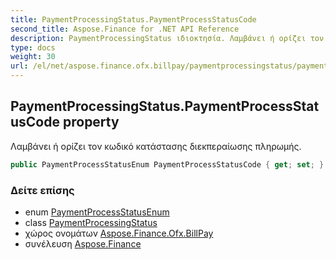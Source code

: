 ```yaml
---
title: PaymentProcessingStatus.PaymentProcessStatusCode
second_title: Aspose.Finance for .NET API Reference
description: PaymentProcessingStatus ιδιοκτησία. Λαμβάνει ή ορίζει τον κωδικό κατάστασης διεκπεραίωσης πληρωμής.
type: docs
weight: 30
url: /el/net/aspose.finance.ofx.billpay/paymentprocessingstatus/paymentprocessstatuscode/
---
```

## PaymentProcessingStatus.PaymentProcessStatusCode property

Λαμβάνει ή ορίζει τον κωδικό κατάστασης διεκπεραίωσης πληρωμής.

```csharp
public PaymentProcessStatusEnum PaymentProcessStatusCode { get; set; }
```

### Δείτε επίσης

* enum [PaymentProcessStatusEnum](../../paymentprocessstatusenum/)
* class [PaymentProcessingStatus](../)
* χώρος ονομάτων [Aspose.Finance.Ofx.BillPay](../../paymentprocessingstatus/)
* συνέλευση [Aspose.Finance](../../../)


